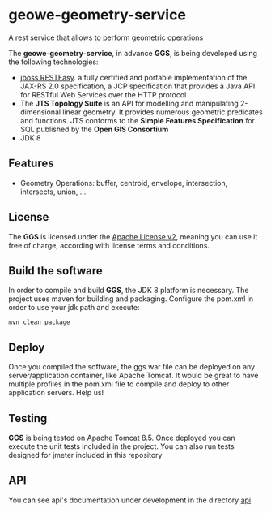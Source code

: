 # geowe-geometry-service
A rest service that allows to perform geometric operations

The **geowe-geometry-service**, in advance **GGS**, is being developed using the following technologies:

- [jboss RESTEasy](http://resteasy.jboss.org/). a fully certified and portable implementation of the JAX-RS 2.0 specification, a JCP specification that provides a Java API for RESTful Web Services over the HTTP protocol
- The **JTS Topology Suite** is an API for modelling and manipulating 2-dimensional linear geometry. It provides numerous geometric predicates and functions. JTS conforms to the **Simple Features Specification** for SQL published by the **Open GIS Consortium**
- JDK 8

## Features

- Geometry Operations: buffer, centroid, envelope, intersection, intersects, union, ...

## License

The **GGS** is licensed under the [Apache License v2](https://www.apache.org/licenses/LICENSE-2.0), meaning you can use it free of charge, according with license terms and conditions.

## Build the software
In order to compile and build **GGS**, the JDK 8 platform is necessary. The project uses maven for building and packaging.
Configure the pom.xml in order to use your jdk path and execute:
	
	mvn clean package

## Deploy
Once you compiled the software, the ggs.war file can be deployed on any server/application container, like Apache Tomcat. It would be great to have multiple profiles in the pom.xml file to compile and deploy to other application servers. Help us!

## Testing
**GGS** is being tested on Apache Tomcat 8.5. Once deployed you can execute the unit tests included in the project. You can also run tests designed for jmeter included in this repository

## API
You can see api's documentation under development in the directory [api](https://github.com/i62lotor/geowe-geometry-service/tree/master/api)
